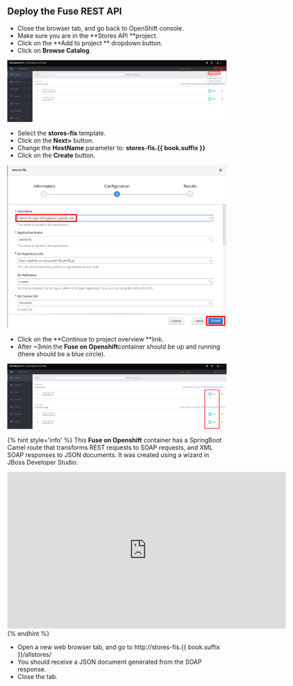 ##  Deploy the Fuse REST API

* Close the browser tab, and go back to OpenShift console.
* Make sure you are in the **Stores API **project.
* Click on the **Add to project ** dropdown button.
* Click on **Browse Catalog**.

![](../assets/Selection_359.png)

* Select the **stores-fis** template.
* Click on the **Next>** button.
* Change the **HostName** parameter to: **stores-fis.{{ book.suffix }}**
* Click on the **Create** button.

![](../assets/Selection_360.png)

* Click on the **Continue to project overview **link.
* After ~3min the **Fuse on Openshift**container should be up and running (there should be a blue circle).

![](../assets/Selection_361.png)

{% hint style='info' %}
This **Fuse on Openshift** container has a SpringBoot Camel route that transforms REST requests to SOAP requests, and XML SOAP responses to JSON documents. It was created using a wizard in JBoss Developer Studio:

<iframe src="https://player.vimeo.com/video/279892542" width="640" height="360" frameborder="0" webkitallowfullscreen mozallowfullscreen allowfullscreen></iframe>
{% endhint %}



* Open a new web browser tab, and go to http://stores-fis.{{ book.suffix }}/allstores/
* You should receive a JSON document generated from the SOAP response.
* Close the tab.
